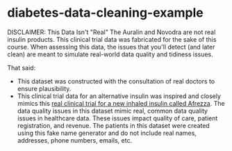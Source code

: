 # diabetes-data-cleaning-example

DISCLAIMER: This Data Isn't "Real"
The Auralin and Novodra are not real insulin products. This clinical trial data was fabricated for the sake of this course. When assessing this data, the issues that you'll detect (and later clean) are meant to simulate real-world data quality and tidiness issues.

That said:

- This dataset was constructed with the consultation of real doctors to ensure plausibility.
- This clinical trial data for an alternative insulin was inspired and closely mimics this [real clinical trial for a new inhaled insulin called Afrezza](https://care.diabetesjournals.org/content/38/12/2266.long).
The data quality issues in this dataset mimic real, common data quality issues in healthcare data. These issues impact quality of care, patient registration, and revenue.
The patients in this dataset were created using this fake name generator and do not include real names, addresses, phone numbers, emails, etc.
